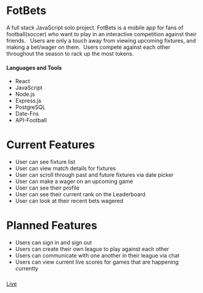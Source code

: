 # FotBets

A full stack JavaScript solo project.
FotBets is a mobile app for fans of football(soccer) who want to play in an interactive competition against their friends.   Users are only a touch away from viewing upcoming fixtures, and making a bet/wager on them.  Users compete against each other throughout the season to rack up the most tokens.

#### Languages and Tools
- React
- JavaScript 
- Node.js 
- Express.js
- PostgreSQL
- Date-Fns 
- API-Football

# Current Features
- User can see fixture list
- User can view match details for fixtures
- User can scroll through past and future fixtures via date picker 
- User can make a wager on an upcoming game
- User can see their profile 
- User can see their current rank on the Leaderboard
- User can look at their recent bets wagered 

# Planned Features 
- Users can sign in and sign out 
- Users can create their own league to play against each other 
- Users can communicate with one another in their league via chat 
- Users can view current live scores for games that are happening currently 


#####
[Live](https://fot-bets.herokuapp.com/)
